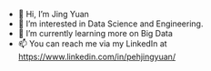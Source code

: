 - 👋 Hi, I’m Jing Yuan
- 👀 I’m interested in Data Science and Engineering.
- 🌱 I’m currently learning more on Big Data
- 📫 You can reach me via my LinkedIn at https://www.linkedin.com/in/pehjingyuan/

<!---
JingYuan-Peh/JingYuan-Peh is a ✨ special ✨ repository because its `README.md` (this file) appears on your GitHub profile.
You can click the Preview link to take a look at your changes.
--->
